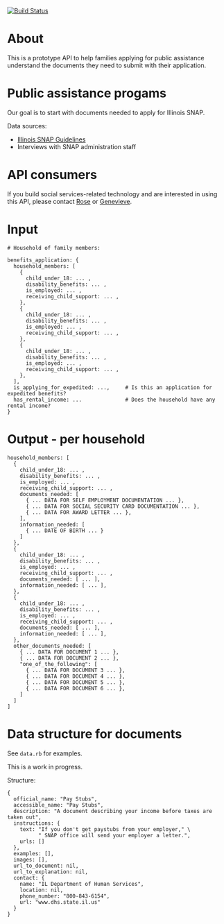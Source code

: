 [![Build Status](https://travis-ci.org/mRelief/documents_api.svg)](https://travis-ci.org/mRelief/documents_api)

# About

This is a prototype API to help families applying for public assistance understand the documents they need to submit with their application.

# Public assistance progams

Our goal is to start with documents needed to apply for Illinois SNAP.

Data sources:

+ [Illinois SNAP Guidelines](http://www.dhs.state.il.us/OneNetLibrary/27897/documents/Brochures/124D.pdf)
+ Interviews with SNAP administration staff

# API consumers

If you build social services-related technology and are interested in using this API, please contact [Rose](mailto:rose@mrelief.com) or [Genevieve](mailto:genevieve@mrelief.com).

# Input

```
# Household of family members:

benefits_application: {
  household_members: [
    {
      child_under_18: ... ,
      disability_benefits: ... ,
      is_employed: ... ,
      receiving_child_support: ... ,
    },
    {
      child_under_18: ... ,
      disability_benefits: ... ,
      is_employed: ... ,
      receiving_child_support: ... ,
    },
    {
      child_under_18: ... ,
      disability_benefits: ... ,
      is_employed: ... ,
      receiving_child_support: ... ,
    },
  ],
  is_applying_for_expedited: ...,     # Is this an application for expedited benefits?
  has_rental_income: ...              # Does the household have any rental income?
}
```


# Output - per household

```
household_members: [
  {
    child_under_18: ... ,
    disability_benefits: ... ,
    is_employed: ... ,
    receiving_child_support: ... ,
    documents_needed: [
      { ... DATA FOR SELF EMPLOYMENT DOCUMENTATION ... },
      { ... DATA FOR SOCIAL SECURITY CARD DOCUMENTATION ... },
      { ... DATA FOR AWARD LETTER ... },
    ],
    information_needed: [
      { ... DATE OF BIRTH ... }
    ]
  },
  {
    child_under_18: ... ,
    disability_benefits: ... ,
    is_employed: ... ,
    receiving_child_support: ... ,
    documents_needed: [ ... ],
    information_needed: [ ... ],
  },
  {
    child_under_18: ... ,
    disability_benefits: ... ,
    is_employed: ... ,
    receiving_child_support: ... ,
    documents_needed: [ ... ],
    information_needed: [ ... ],
  },
  other_documents_needed: [
    { ... DATA FOR DOCUMENT 1 ... },
    { ... DATA FOR DOCUMENT 2 ... },
    "one_of_the_following": [
      { ... DATA FOR DOCUMENT 3 ... },
      { ... DATA FOR DOCUMENT 4 ... },
      { ... DATA FOR DOCUMENT 5 ... },
      { ... DATA FOR DOCUMENT 6 ... },
    ]
  ]
]
```

# Data structure for documents

See `data.rb` for examples.

This is a work in progress.

Structure:

```
{
  official_name: "Pay Stubs",
  accessible_name: "Pay Stubs",
  description: "A document describing your income before taxes are taken out",
  instructions: {
    text: "If you don't get paystubs from your employer," \
          " SNAP office will send your employer a letter.",
    urls: []
  },
  examples: [],
  images: [],
  url_to_document: nil,
  url_to_explanation: nil,
  contact: {
    name: "IL Department of Human Services",
    location: nil,
    phone_number: "800-843-6154",
    url: "www.dhs.state.il.us"
  }
}
```
